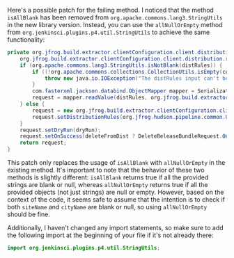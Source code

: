 Here's a possible patch for the failing method. I noticed that the method `isAllBlank` has been removed from `org.apache.commons.lang3.StringUtils` in the new library version. Instead, you can use the `allNullOrEmpty` method from `org.jenkinsci.plugins.p4.util.StringUtils` to achieve the same functionality:

```java
private org.jfrog.build.extractor.clientConfiguration.client.distribution.request.DeleteReleaseBundleRequest createRequest(java.lang.String distRules, java.util.List<java.lang.String> countryCodes, java.lang.String siteName, java.lang.String cityName, boolean dryRun, boolean deleteFromDist) throws java.io.IOException {
    org.jfrog.build.extractor.clientConfiguration.client.distribution.request.DeleteReleaseBundleRequest request;
    if (org.apache.commons.lang3.StringUtils.isNotBlank(distRules)) {
        if ((!org.apache.commons.collections.CollectionUtils.isEmpty(countryCodes)) || (!org.jenkinsci.plugins.p4.util.StringUtils.allNullOrEmpty(siteName, cityName))) {
            throw new java.io.IOException("The distRules input can't be used with site, city or country codes");
        }
        com.fasterxml.jackson.databind.ObjectMapper mapper = SerializationUtils.createMapper();
        request = mapper.readValue(distRules, org.jfrog.build.extractor.clientConfiguration.client.distribution.request.DeleteReleaseBundleRequest.class);
    } else {
        request = new org.jfrog.build.extractor.clientConfiguration.client.distribution.request.DeleteReleaseBundleRequest();
        request.setDistributionRules(org.jfrog.hudson.pipeline.common.Utils.createDistributionRules(countryCodes, siteName, cityName));
    }
    request.setDryRun(dryRun);
    request.setOnSuccess(deleteFromDist ? DeleteReleaseBundleRequest.OnSuccess.delete : DeleteReleaseBundleRequest.OnSuccess.keep);
    return request;
}
```

This patch only replaces the usage of `isAllBlank` with `allNullOrEmpty` in the existing method. It's important to note that the behavior of these two methods is slightly different: `isAllBlank` returns true if all the provided strings are blank or null, whereas `allNullOrEmpty` returns true if all the provided objects (not just strings) are null or empty. However, based on the context of the code, it seems safe to assume that the intention is to check if both `siteName` and `cityName` are blank or null, so using `allNullOrEmpty` should be fine.

Additionally, I haven't changed any import statements, so make sure to add the following import at the beginning of your file if it's not already there:

```java
import org.jenkinsci.plugins.p4.util.StringUtils;
```